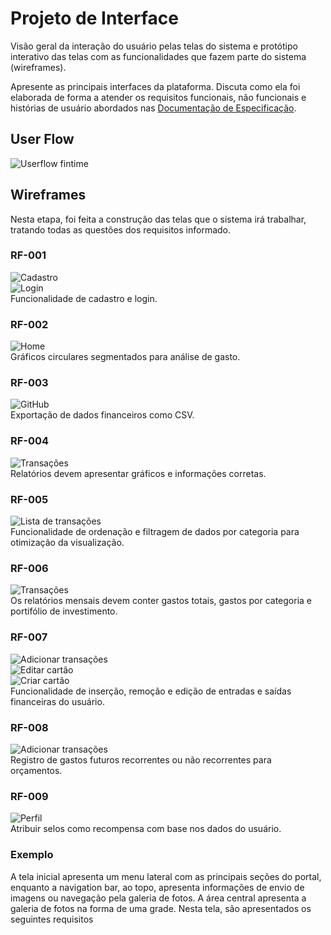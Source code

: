 
# Projeto de Interface

Visão geral da interação do usuário pelas telas do sistema e protótipo interativo das telas com as funcionalidades que fazem parte do sistema (wireframes).

 Apresente as principais interfaces da plataforma. Discuta como ela foi elaborada de forma a atender os requisitos funcionais, não funcionais e histórias de usuário abordados nas <a href="2-Especificação do Projeto.md"> Documentação de Especificação</a>.

## User Flow

![Userflow fintime](img/userflow-fintime.png)

## Wireframes

Nesta etapa, foi feita a construção das telas que o sistema irá trabalhar, tratando todas as questões dos requisitos informado.

### RF-001
![Cadastro](img/Cadastro.png)  
![Login](img/Login.png)  
Funcionalidade de cadastro e login.

### RF-002
![Home](img/Home.png)  
Gráficos circulares segmentados para análise de gasto.

### RF-003
![GitHub](img/Transações.png)  
Exportação de dados financeiros como CSV.

### RF-004
![Transações](img/Transações.png)  
Relatórios devem apresentar gráficos e informações corretas.

### RF-005
![Lista de transações](img/Lista_de_transações.png)  
Funcionalidade de ordenação e filtragem de dados por categoria para otimização da visualização.

### RF-006
![Transações](img/Transações.png)  
Os relatórios mensais devem conter gastos totais, gastos por categoria e portifólio de investimento.

### RF-007
![Adicionar transações](img/Adicionar_transações.png)  
![Editar cartão](img/Editar_cartão.png)  
![Criar cartão](img/Criar_cartão.png)  
Funcionalidade de inserção, remoção e edição de entradas e saídas financeiras do usuário.

### RF-008
![Adicionar transações](img/Adicionar_transações.png)  
Registro de gastos futuros recorrentes ou não recorrentes para orçamentos.

### RF-009
![Perfil](img/Perfil.png)  
Atribuir selos como recompensa com base nos dados do usuário.
 



### Exemplo

A tela inicial apresenta um menu lateral com as principais seções do portal, enquanto a navigation bar, ao topo, apresenta informações de envio de imagens ou navegação pela galeria de fotos. A área central apresenta a galeria de fotos na forma de uma grade. Nesta tela, são apresentados os seguintes requisitos
